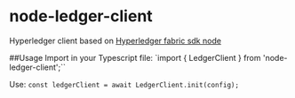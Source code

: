 # node-ledger-client

Hyperledger client based on [Hyperledger fabric sdk node](https://fabric-sdk-node.github.io/)

##Usage
Import in your Typescript file: `import { LedgerClient } from 'node-ledger-client';``

Use: `const ledgerClient = await LedgerClient.init(config); `
